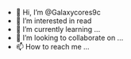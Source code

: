 - 👋 Hi, I’m @Galaxycores9c
- 👀 I’m interested in read
- 🌱 I’m currently learning ...
- 💞️ I’m looking to collaborate on ...
- 📫 How to reach me ...

<!---
Galaxycores9c/Galaxycores9c is a ✨ special ✨ repository because its `README.md` (this file) appears on your GitHub profile.
You can click the Preview link to take a look at your changes.
--->
